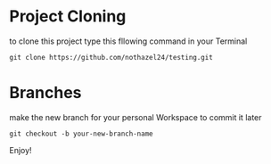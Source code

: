 # Project Cloning
to clone this project type this fllowing command in your Terminal
```shell
git clone https://github.com/nothazel24/testing.git
```
# Branches
make the new branch for your personal Workspace to commit it later
```shell
git checkout -b your-new-branch-name
```
Enjoy!